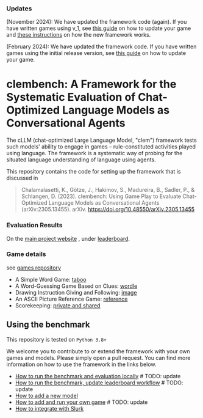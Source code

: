 ### Updates
(November 2024): We have updated the framework code (again). If you have written games using v_1, see [this guide](docs/howto_update_to_v2.md) on how to update your game and [these instructions](docs/01_how_to_get_started.md) on how the new framework works.

(February 2024): We have updated the framework code. If you have written games using the initial release version, see [this guide](docs/howto_update_to_v1.md) on how to update your game.

# clembench: A Framework for the Systematic Evaluation of Chat-Optimized Language Models as Conversational Agents

The cLLM (chat-optimized Large Language Model, "clem") framework tests such models' ability to engage in games – rule-constituted activities played using language.
The framework is a systematic way of probing for the situated language understanding of language using agents.

This repository contains the code for setting up the framework that is discussed in 

> Chalamalasetti, K., Götze, J., Hakimov, S., Madureira, B., Sadler, P., & Schlangen, D. (2023). clembench: Using Game Play to Evaluate Chat-Optimized Language Models as Conversational Agents (arXiv:2305.13455). arXiv. https://doi.org/10.48550/arXiv.2305.13455

### Evaluation Results

On the [main project website](https://clembench.github.io) , under [leaderboard](https://clembench.github.io/leaderboard.html).

### Game details

see [games repository](https://github.com/clp-research/clemgames)
- A Simple Word Game: [taboo](docs/taboo.md)
- A Word-Guessing Game Based on Clues: [wordle](docs/wordle.md)
- Drawing Instruction Giving and Following: [image](docs/image.md)
- An ASCII Picture Reference Game: [reference](docs/reference.md)
- Scorekeeping: [private and shared](docs/privateshared.md)

## Using the benchmark

This repository is tested on `Python 3.8+`

We welcome you to contribute to or extend the framework with your own games and models. 
Please simply open a pull request. You can find more information on how to use the framework in the links below.

- [How to run the benchmark and evaluation locally](docs/howto_run_benchmark.md) # TODO: update
- [How to run the benchmark, update leaderboard workflow](docs/howto_benchmark_workflow.md) # TODO: update
- [How to add a new model](docs/howto_add_models.md)
- [How to add and run your own game](docs/howto_add_games.md) # TODO: update
- [How to integrate with Slurk](docs/howto_slurk.md)
